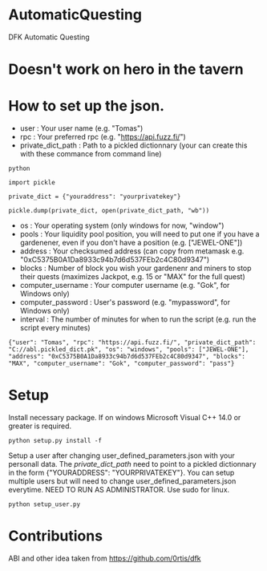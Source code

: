# AutomaticQuesting
DFK Automatic Questing 

# Doesn't work on hero in the tavern

# How to set up the json.
- user : Your user name (e.g. "Tomas")
- rpc : Your preferred rpc (e.g. "https://api.fuzz.fi/")
- private_dict_path : Path to a pickled dictionnary (your can create this with these commance from command line)

```python```

```import pickle```

```private_dict = {"youraddress": "yourprivatekey"}```

```pickle.dump(private_dict, open(private_dict_path, "wb"))```

- os : Your operating system (only windows for now, "window")
- pools : Your liquidity pool position, you will need to put one if you have a gardenener, even if you don't have a position (e.g. ["JEWEL-ONE"])
- address : Your checksumed address (can copy from metamask e.g. "0xC5375B0A1Da8933c94b7d6d537FEb2c4C80d9347")
- blocks : Number of block you wish your gardenenr and miners to stop their quests (maximizes Jackpot, e.g. 15 or "MAX" for the full quest)
- computer_username : Your computer username (e.g. "Gok", for Windows only)
- computer_password : User's password (e.g. "mypassword", for Windows only)
- interval : The number of minutes for when to run the script (e.g. run the script every minutes)

```{"user": "Tomas", "rpc": "https://api.fuzz.fi/", "private_dict_path": "C://abl.pickled_dict.pk", "os": "windows", "pools": ["JEWEL-ONE"], "address": "0xC5375B0A1Da8933c94b7d6d537FEb2c4C80d9347", "blocks": "MAX", "computer_username": "Gok", "computer_password": "pass"}```

# Setup
Install necessary package. If on windows Microsoft Visual C++ 14.0 or greater is required.

```python setup.py install -f```

Setup a user after changing user_defined_parameters.json with your personall data. The *private_dict_path* need to point to a pickled dictionnary in the form {"YOURADDRESS": "YOURPRIVATEKEY"}. You can setup multiple users but will need to change user_defined_parameters.json everytime. NEED TO RUN AS ADMINISTRATOR. Use sudo for linux.

```python setup_user.py```

# Contributions
ABI and other idea taken from https://github.com/0rtis/dfk
